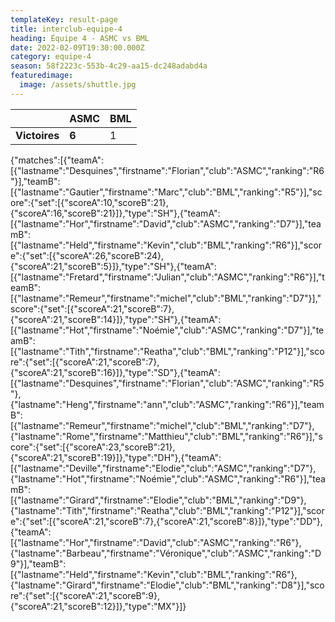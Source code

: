 ```yaml
---
templateKey: result-page
title: interclub-equipe-4
heading: Équipe 4 - ASMC vs BML
date: 2022-02-09T19:30:00.000Z
category: equipe-4
season: 58f2223c-553b-4c29-aa15-dc248adabd4a
featuredimage:
  image: /assets/shuttle.jpg
---
```

|               | ASMC   | BML |
| ------------- | ----- | --- |
| **Victoires** | **6** | 1   |

<scoreboard>{"matches":[{"teamA":[{"lastname":"Desquines","firstname":"Florian","club":"ASMC","ranking":"R6"}],"teamB":[{"lastname":"Gautier","firstname":"Marc","club":"BML","ranking":"R5"}],"score":{"set":[{"scoreA":10,"scoreB":21},{"scoreA":16,"scoreB":21}]},"type":"SH"},{"teamA":[{"lastname":"Hor","firstname":"David","club":"ASMC","ranking":"D7"}],"teamB":[{"lastname":"Held","firstname":"Kevin","club":"BML","ranking":"R6"}],"score":{"set":[{"scoreA":26,"scoreB":24},{"scoreA":21,"scoreB":5}]},"type":"SH"},{"teamA":[{"lastname":"Fretard","firstname":"Julian","club":"ASMC","ranking":"R6"}],"teamB":[{"lastname":"Remeur","firstname":"michel","club":"BML","ranking":"D7"}],"score":{"set":[{"scoreA":21,"scoreB":7},{"scoreA":21,"scoreB":14}]},"type":"SH"},{"teamA":[{"lastname":"Hot","firstname":"Noémie","club":"ASMC","ranking":"D7"}],"teamB":[{"lastname":"Tith","firstname":"Reatha","club":"BML","ranking":"P12"}],"score":{"set":[{"scoreA":21,"scoreB":7},{"scoreA":21,"scoreB":16}]},"type":"SD"},{"teamA":[{"lastname":"Desquines","firstname":"Florian","club":"ASMC","ranking":"R5"},{"lastname":"Heng","firstname":"ann","club":"ASMC","ranking":"R6"}],"teamB":[{"lastname":"Remeur","firstname":"michel","club":"BML","ranking":"D7"},{"lastname":"Rome","firstname":"Matthieu","club":"BML","ranking":"R6"}],"score":{"set":[{"scoreA":23,"scoreB":21},{"scoreA":21,"scoreB":19}]},"type":"DH"},{"teamA":[{"lastname":"Deville","firstname":"Elodie","club":"ASMC","ranking":"D7"},{"lastname":"Hot","firstname":"Noémie","club":"ASMC","ranking":"R6"}],"teamB":[{"lastname":"Girard","firstname":"Elodie","club":"BML","ranking":"D9"},{"lastname":"Tith","firstname":"Reatha","club":"BML","ranking":"P12"}],"score":{"set":[{"scoreA":21,"scoreB":7},{"scoreA":21,"scoreB":8}]},"type":"DD"},{"teamA":[{"lastname":"Hor","firstname":"David","club":"ASMC","ranking":"R6"},{"lastname":"Barbeau","firstname":"Véronique","club":"ASMC","ranking":"D9"}],"teamB":[{"lastname":"Held","firstname":"Kevin","club":"BML","ranking":"R6"},{"lastname":"Girard","firstname":"Elodie","club":"BML","ranking":"D8"}],"score":{"set":[{"scoreA":21,"scoreB":9},{"scoreA":21,"scoreB":12}]},"type":"MX"}]}</scoreboard>